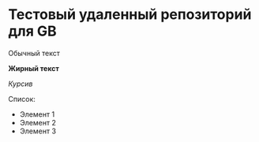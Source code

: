 # Тестовый удаленный репозиторий для GB


Обычный текст

**Жирный текст** 

*Курсив*
   
Список: 

* Элемент 1
* Элемент 2
* Элемент 3

